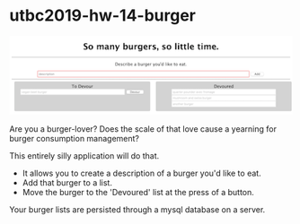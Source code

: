 # utbc2019-hw-14-burger

![alt](docs/mvp-ui.png)

Are you a burger-lover?
Does the scale of that love cause a yearning for burger consumption management?

This entirely silly application will do that.

* It allows you to create a description of a burger you'd like to eat.
* Add that burger to a list.
* Move the burger to the 'Devoured' list at the press of a button.

Your burger lists are persisted through a mysql database on a server.
